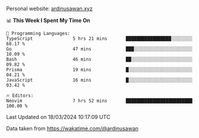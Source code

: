 Personal website: [ardinusawan.xyz](https://ardinusawan.xyz)

<!--START_SECTION:waka-->
📊 **This Week I Spent My Time On** 

```text
💬 Programming Languages: 
TypeScript               5 hrs 21 mins       █████████████████░░░░░░░░   68.17 % 
Go                       47 mins             ███░░░░░░░░░░░░░░░░░░░░░░   10.09 % 
Bash                     46 mins             ██░░░░░░░░░░░░░░░░░░░░░░░   09.82 % 
Prisma                   19 mins             █░░░░░░░░░░░░░░░░░░░░░░░░   04.21 % 
JavaScript               16 mins             █░░░░░░░░░░░░░░░░░░░░░░░░   03.42 % 

🔥 Editors: 
Neovim                   7 hrs 52 mins       █████████████████████████   100.00 % 
```


 Last Updated on 18/03/2024 10:17:09 UTC
<!--END_SECTION:waka-->
Data taken from https://wakatime.com/@ardinusawan
